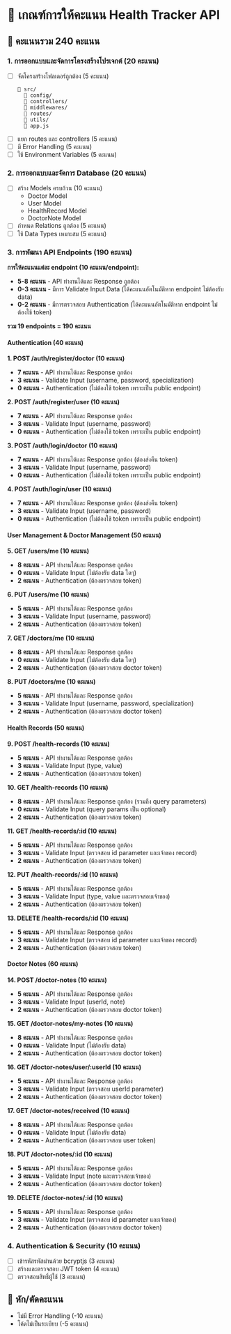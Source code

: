 # 📝 เกณฑ์การให้คะแนน Health Tracker API

## 🎯 คะแนนรวม 240 คะแนน

### 1. การออกแบบและจัดการโครงสร้างโปรเจกต์ (20 คะแนน)

- [ ] จัดโครงสร้างโฟลเดอร์ถูกต้อง (5 คะแนน)
  ```
  📁 src/
    📁 config/
    📁 controllers/
    📁 middlewares/
    📁 routes/
    📁 utils/
    📄 app.js
  ```
- [ ] แยก routes และ controllers (5 คะแนน)
- [ ] มี Error Handling (5 คะแนน)
- [ ] ใช้ Environment Variables (5 คะแนน)

### 2. การออกแบบและจัดการ Database (20 คะแนน)

- [ ] สร้าง Models ครบถ้วน (10 คะแนน)
  - Doctor Model
  - User Model
  - HealthRecord Model
  - DoctorNote Model
- [ ] กำหนด Relations ถูกต้อง (5 คะแนน)
- [ ] ใช้ Data Types เหมาะสม (5 คะแนน)

### 3. การพัฒนา API Endpoints (190 คะแนน)

**การให้คะแนนแต่ละ endpoint (10 คะแนน/endpoint):**

- **5-8 คะแนน** - API ทำงานได้และ Response ถูกต้อง
- **0-3 คะแนน** - มีการ Validate Input Data (ได้คะแนนอัตโนมัติหาก endpoint ไม่ต้องรับ data)
- **0-2 คะแนน** - มีการตรวจสอบ Authentication (ได้คะแนนอัตโนมัติหาก endpoint ไม่ต้องใช้ token)

**รวม 19 endpoints = 190 คะแนน**

#### Authentication (40 คะแนน)

**1. POST /auth/register/doctor (10 คะแนน)**

- **7 คะแนน** - API ทำงานได้และ Response ถูกต้อง
- **3 คะแนน** - Validate Input (username, password, specialization)
- **0 คะแนน** - Authentication (ไม่ต้องใช้ token เพราะเป็น public endpoint)

**2. POST /auth/register/user (10 คะแนน)**

- **7 คะแนน** - API ทำงานได้และ Response ถูกต้อง
- **3 คะแนน** - Validate Input (username, password)
- **0 คะแนน** - Authentication (ไม่ต้องใช้ token เพราะเป็น public endpoint)

**3. POST /auth/login/doctor (10 คะแนน)**

- **7 คะแนน** - API ทำงานได้และ Response ถูกต้อง (ต้องส่งคืน token)
- **3 คะแนน** - Validate Input (username, password)
- **0 คะแนน** - Authentication (ไม่ต้องใช้ token เพราะเป็น public endpoint)

**4. POST /auth/login/user (10 คะแนน)**

- **7 คะแนน** - API ทำงานได้และ Response ถูกต้อง (ต้องส่งคืน token)
- **3 คะแนน** - Validate Input (username, password)
- **0 คะแนน** - Authentication (ไม่ต้องใช้ token เพราะเป็น public endpoint)

#### User Management & Doctor Management (50 คะแนน)

**5. GET /users/me (10 คะแนน)**

- **8 คะแนน** - API ทำงานได้และ Response ถูกต้อง
- **0 คะแนน** - Validate Input (ไม่ต้องรับ data ใดๆ)
- **2 คะแนน** - Authentication (ต้องตรวจสอบ token)

**6. PUT /users/me (10 คะแนน)**

- **5 คะแนน** - API ทำงานได้และ Response ถูกต้อง
- **3 คะแนน** - Validate Input (username, password)
- **2 คะแนน** - Authentication (ต้องตรวจสอบ token)

**7. GET /doctors/me (10 คะแนน)**

- **8 คะแนน** - API ทำงานได้และ Response ถูกต้อง
- **0 คะแนน** - Validate Input (ไม่ต้องรับ data ใดๆ)
- **2 คะแนน** - Authentication (ต้องตรวจสอบ doctor token)

**8. PUT /doctors/me (10 คะแนน)**

- **5 คะแนน** - API ทำงานได้และ Response ถูกต้อง
- **3 คะแนน** - Validate Input (username, password, specialization)
- **2 คะแนน** - Authentication (ต้องตรวจสอบ doctor token)

#### Health Records (50 คะแนน)

**9. POST /health-records (10 คะแนน)**

- **5 คะแนน** - API ทำงานได้และ Response ถูกต้อง
- **3 คะแนน** - Validate Input (type, value)
- **2 คะแนน** - Authentication (ต้องตรวจสอบ token)

**10. GET /health-records (10 คะแนน)**

- **8 คะแนน** - API ทำงานได้และ Response ถูกต้อง (รวมถึง query parameters)
- **0 คะแนน** - Validate Input (query params เป็น optional)
- **2 คะแนน** - Authentication (ต้องตรวจสอบ token)

**11. GET /health-records/:id (10 คะแนน)**

- **5 คะแนน** - API ทำงานได้และ Response ถูกต้อง
- **3 คะแนน** - Validate Input (ตรวจสอบ id parameter และเจ้าของ record)
- **2 คะแนน** - Authentication (ต้องตรวจสอบ token)

**12. PUT /health-records/:id (10 คะแนน)**

- **5 คะแนน** - API ทำงานได้และ Response ถูกต้อง
- **3 คะแนน** - Validate Input (type, value และตรวจสอบเจ้าของ)
- **2 คะแนน** - Authentication (ต้องตรวจสอบ token)

**13. DELETE /health-records/:id (10 คะแนน)**

- **5 คะแนน** - API ทำงานได้และ Response ถูกต้อง
- **3 คะแนน** - Validate Input (ตรวจสอบ id parameter และเจ้าของ record)
- **2 คะแนน** - Authentication (ต้องตรวจสอบ token)

#### Doctor Notes (60 คะแนน)

**14. POST /doctor-notes (10 คะแนน)**

- **5 คะแนน** - API ทำงานได้และ Response ถูกต้อง
- **3 คะแนน** - Validate Input (userId, note)
- **2 คะแนน** - Authentication (ต้องตรวจสอบ doctor token)

**15. GET /doctor-notes/my-notes (10 คะแนน)**

- **8 คะแนน** - API ทำงานได้และ Response ถูกต้อง
- **0 คะแนน** - Validate Input (ไม่ต้องรับ data)
- **2 คะแนน** - Authentication (ต้องตรวจสอบ doctor token)

**16. GET /doctor-notes/user/:userId (10 คะแนน)**

- **5 คะแนน** - API ทำงานได้และ Response ถูกต้อง
- **3 คะแนน** - Validate Input (ตรวจสอบ userId parameter)
- **2 คะแนน** - Authentication (ต้องตรวจสอบ doctor token)

**17. GET /doctor-notes/received (10 คะแนน)**

- **8 คะแนน** - API ทำงานได้และ Response ถูกต้อง
- **0 คะแนน** - Validate Input (ไม่ต้องรับ data)
- **2 คะแนน** - Authentication (ต้องตรวจสอบ user token)

**18. PUT /doctor-notes/:id (10 คะแนน)**

- **5 คะแนน** - API ทำงานได้และ Response ถูกต้อง
- **3 คะแนน** - Validate Input (note และตรวจสอบเจ้าของ)
- **2 คะแนน** - Authentication (ต้องตรวจสอบ doctor token)

**19. DELETE /doctor-notes/:id (10 คะแนน)**

- **5 คะแนน** - API ทำงานได้และ Response ถูกต้อง
- **3 คะแนน** - Validate Input (ตรวจสอบ id parameter และเจ้าของ)
- **2 คะแนน** - Authentication (ต้องตรวจสอบ doctor token)

### 4. Authentication & Security (10 คะแนน)

- [ ] เข้ารหัสรหัสผ่านด้วย bcryptjs (3 คะแนน)
- [ ] สร้างและตรวจสอบ JWT token (4 คะแนน)
- [ ] ตรวจสอบสิทธิ์ผู้ใช้ (3 คะแนน)

## 🚫 หัก/ตัดคะแนน

- ไม่มี Error Handling (-10 คะแนน)
- โค้ดไม่เป็นระเบียบ (-5 คะแนน)
